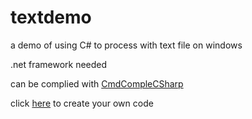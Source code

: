 # textdemo
a demo of using C# to process with text file on windows

.net framework needed

can be complied with [CmdCompleCSharp](https://github.com/myfreeer/CmdCompleCSharp)

click [here](http://myfreeer.github.io/hosts-cleaner/Code.html) to create your own code
